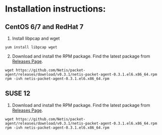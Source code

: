 # Installation instructions:

## CentOS 6/7 and RedHat 7

1. Install libpcap and wget

```shell
yum install libpcap wget
```

2. Download and install the RPM package. Find the latest package from [Releases Page](https://github.com/Netis/packet-agent/releases).

```shell
wget https://github.com/Netis/packet-agent/releases/download/v0.3.1/netis-packet-agent-0.3.1.el6.x86_64.rpm
rpm -ivh netis-packet-agent-0.3.1.el6.x86_64.rpm
```

## SUSE 12

1. Download and install the RPM package. Find the latest package from [Releases Page](https://github.com/Netis/packet-agent/releases).

```shell
wget https://github.com/Netis/packet-agent/releases/download/v0.3.1/netis-packet-agent-0.3.1.el6.x86_64.rpm
rpm -ivh netis-packet-agent-0.3.1.el6.x86_64.rpm
```
